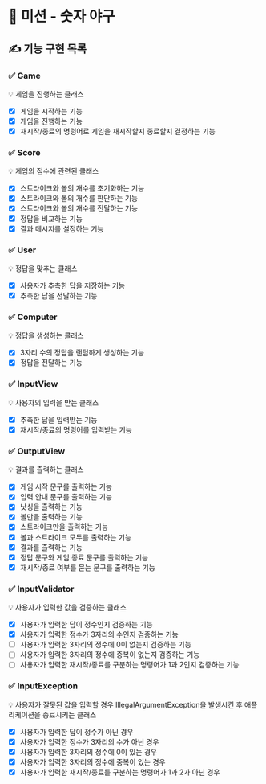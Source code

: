 # 🚀 미션 - 숫자 야구

## ✍ 기능 구현 목록

### ✅ Game
💡 게임을 진행하는 클래스
- [x] 게임을 시작하는 기능
- [x] 게임을 진행하는 기능
- [x] 재시작/종료의 명령어로 게임을 재시작할지 종료할지 결정하는 기능

### ✅ Score
💡 게임의 점수에 관련된 클래스
- [x] 스트라이크와 볼의 개수를 초기화하는 기능
- [x] 스트라이크와 볼의 개수를 판단하는 기능
- [x] 스트라이크와 볼의 개수를 전달하는 기능
- [x] 정답을 비교하는 기능
- [x] 결과 메시지를 설정하는 기능

### ✅ User
💡 정답을 맞추는 클래스
- [x] 사용자가 추측한 답을 저장하는 기능
- [x] 추측한 답을 전달하는 기능

### ✅ Computer
💡 정답을 생성하는 클래스
- [x] 3자리 수의 정답을 랜덤하게 생성하는 기능
- [x] 정답을 전달하는 기능

### ✅ InputView
💡 사용자의 입력을 받는 클래스
- [x] 추측한 답을 입력받는 기능
- [x] 재시작/종료의 명령어를 입력받는 기능

### ✅ OutputView
💡 결과를 출력하는 클래스
- [x] 게임 시작 문구를 출력하는 기능
- [x] 입력 안내 문구를 출력하는 기능
- [x] 낫싱을 출력하는 기능
- [x] 볼만을 출력하는 기능
- [x] 스트라이크만을 출력하는 기능
- [x] 볼과 스트라이크 모두를 출력하는 기능
- [x] 결과를 출력하는 기능
- [x] 정답 문구와 게임 종료 문구를 출력하는 기능
- [x] 재시작/종료 여부를 묻는 문구를 출력하는 기능

### ✅ InputValidator
💡 사용자가 입력한 값을 검증하는 클래스
- [x] 사용자가 입력한 답이 정수인지 검증하는 기능
- [x] 사용자가 입력한 정수가 3자리의 수인지 검증하는 기능
- [ ] 사용자가 입력한 3자리의 정수에 0이 없는지 검증하는 기능
- [ ] 사용자가 입력한 3자리의 정수에 중복이 없는지 검증하는 기능
- [ ] 사용자가 입력한 재시작/종료를 구분하는 명령어가 1과 2인지 검증하는 기능

### ✅ InputException
💡 사용자가 잘못된 값을 입력할 경우 IllegalArgumentException을 발생시킨 후 애플리케이션을 종료시키는 클래스
- [x] 사용자가 입력한 답이 정수가 아닌 경우
- [x] 사용자가 입력한 정수가 3자리의 수가 아닌 경우
- [x] 사용자가 입력한 3자리의 정수에 0이 있는 경우
- [x] 사용자가 입력한 3자리의 정수에 중복이 있는 경우
- [x] 사용자가 입력한 재시작/종료를 구분하는 명령어가 1과 2가 아닌 경우
